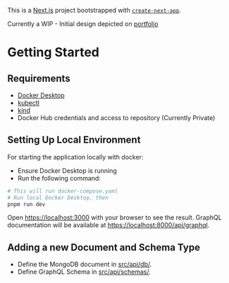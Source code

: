 This is a [Next.js](https://nextjs.org) project bootstrapped with [`create-next-app`](https://nextjs.org/docs/app/api-reference/cli/create-next-app).

Currently a WIP - Initial design depicted on [portfolio](https://dev.en-nox.com/#projects)

# Getting Started

## Requirements
* [Docker Desktop](https://docs.docker.com/desktop/setup/install/windows-install/)
* [kubectl](https://kubernetes.io/docs/tasks/tools/)
* [kind](https://kind.sigs.k8s.io/docs/user/quick-start/#installation)
* Docker Hub credentials and access to repository (Currently Private)

## Setting Up Local Environment

For starting the application locally with docker:

* Ensure Docker Desktop is running
* Run the following command:

```bash
# This will run docker-compose.yaml
# Run local Docker Desktop, then
pnpm run dev
```

Open [https://localhost:3000](https://localhost:3000) with your browser to see the result.
GraphQL documentation will be available at [https://localhost:8000/api/graphql](http://localhost:8000/api/graphql).

## Adding a new Document and Schema Type

* Define the MongoDB document in [src/api/db/](./src/api/db/).
* Define GraphQL Schema in [src/api/schemas/](./src/api/schemas/).
